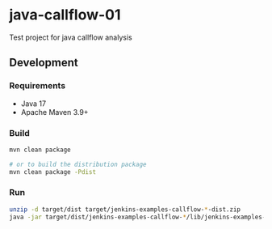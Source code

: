 # java-callflow-01

Test project for java callflow analysis

## Development

### Requirements

* Java 17
* Apache Maven 3.9+

### Build

```bash
mvn clean package

# or to build the distribution package
mvn clean package -Pdist
```

### Run

```bash
unzip -d target/dist target/jenkins-examples-callflow-*-dist.zip
java -jar target/dist/jenkins-examples-callflow-*/lib/jenkins-examples-callflow-1-SNAPSHOT.jar
```
